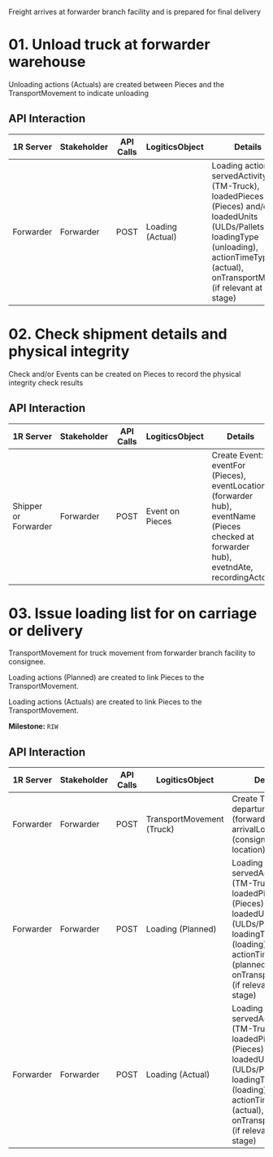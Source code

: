 Freight arrives at forwarder branch facility and is prepared for final delivery

# 01. Unload truck at forwarder warehouse

Unloading actions (Actuals) are created between Pieces and the TransportMovement to indicate unloading

## API Interaction

| 1R Server | Stakeholder | API Calls | LogiticsObject | Details |
| --- | --- | --- | --- | --- |
| Forwarder | Forwarder | POST | Loading (Actual) | Loading action: servedActivity (TM-Truck), loadedPieces (Pieces) and/or loadedUnits (ULDs/Pallets), loadingType (unloading), actionTimeType (actual), onTransportMeans (if relevant at that stage) |

# 02. Check shipment details and physical integrity

Check and/or Events can be created on Pieces to record the physical integrity check results

## API Interaction

| 1R Server | Stakeholder | API Calls | LogiticsObject | Details |
| --- | --- | --- | --- | --- |
| Shipper or Forwarder | Forwarder | POST | Event on Pieces | Create Event: eventFor (Pieces), eventLocation (forwarder hub), eventName (Pieces checked at forwarder hub), evetndAte, recordingActor |

# 03. Issue loading list for on carriage or delivery

TransportMovement for truck movement from forwarder branch facility to consignee.

Loading actions (Planned) are created to link Pieces to the TransportMovement.

Loading actions (Actuals) are created to link Pieces to the TransportMovement.

**Milestone:** `RIW`

## API Interaction

| 1R Server | Stakeholder | API Calls | LogiticsObject | Details |
| --- | --- | --- | --- | --- |
| Forwarder | Forwarder | POST | TransportMovement (Truck) | Create TM-Truck: departureLocation (forwarder hub), arrivalLocation (consignee location) |
| Forwarder | Forwarder | POST | Loading (Planned) | Loading action: servedActivity (TM-Truck), loadedPieces (Pieces) and/or loadedUnits (ULDs/Pallets), loadingType (loading), actionTimeType (planned), onTransportMeans (if relevant at that stage) |
| Forwarder | Forwarder | POST | Loading (Actual) | Loading action: servedActivity (TM-Truck), loadedPieces (Pieces) and/or loadedUnits (ULDs/Pallets), loadingType (loading), actionTimeType (actual), onTransportMeans (if relevant at that stage) |
